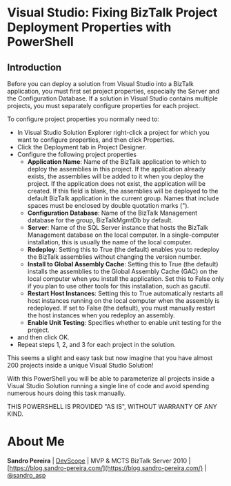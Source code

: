 # Visual Studio: Fixing BizTalk Project Deployment Properties with PowerShell

## Introduction
Before you can deploy a solution from Visual Studio into a BizTalk application, you must first set project properties, especially the Server and the Configuration Database. If a solution in Visual Studio contains multiple projects, you must separately configure properties for each project.

To configure project properties you normally need to:
* In Visual Studio Solution Explorer right-click a project for which you want to configure properties, and then click Properties.
* Click the Deployment tab in Project Designer.
* Configure the following project properties 
  * **Application Name**: Name of the BizTalk application to which to deploy the assemblies in this project. If the application already exists, the assemblies will be added to it when you deploy the project. If the application does not exist, the application will be created. If this field is blank, the assemblies will be deployed to the default BizTalk application in the current group. Names that include spaces must be enclosed by double quotation marks (").
  * **Configuration Database**: Name of the BizTalk Management database for the group, BizTalkMgmtDb by default.
  * **Server**: Name of the SQL Server instance that hosts the BizTalk Management database on the local computer. In a single-computer installation, this is usually the name of the local computer.
  * **Redeploy**: Setting this to True (the default) enables you to redeploy the BizTalk assemblies without changing the version number.
  * **Install to Global Assembly Cache**: Setting this to True (the default) installs the assemblies to the Global Assembly Cache (GAC) on the local computer when you install the application. Set this to False only if you plan to use other tools for this installation, such as gacutil.
  * **Restart Host Instances**: Setting this to True automatically restarts all host instances running on the local computer when the assembly is redeployed. If set to False (the default), you must manually restart the host instances when you redeploy an assembly.
  * **Enable Unit Testing**: Specifies whether to enable unit testing for the project.
* and then click OK.
* Repeat steps 1, 2, and 3 for each project in the solution.

This seems a slight and easy task but now imagine that you have almost 200 projects inside a unique Visual Studio Solution!

With this PowerShell you will be able to parameterize all projects inside a Visual Studio Solution running a single line of code and avoid spending numerous hours doing this task manually.

THIS POWERSHELL IS PROVIDED "AS IS", WITHOUT WARRANTY OF ANY KIND.

# About Me
**Sandro Pereira** | [DevScope](http://www.devscope.net/) | MVP & MCTS BizTalk Server 2010 | [https://blog.sandro-pereira.com/](https://blog.sandro-pereira.com/) | [@sandro_asp](https://twitter.com/sandro_asp)